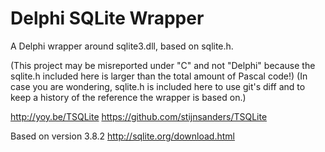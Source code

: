 # Delphi SQLite Wrapper

A Delphi wrapper around sqlite3.dll, based on sqlite.h.

(This project may be misreported under "C" and not "Delphi" because the sqlite.h included here is larger than the total amount of Pascal code!)
(In case you are wondering, sqlite.h is included here to use git's diff and to keep a history of the reference the wrapper is based on.)

http://yoy.be/TSQLite
https://github.com/stijnsanders/TSQLite

Based on version 3.8.2
http://sqlite.org/download.html